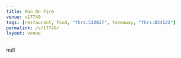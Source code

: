 ```yaml
---
title: Man On Fire
venue: v17740
tags: [restaurant, food, "fhrs:522827", takeaway, "fhrs:834122"]
permalink: /v/17740/
layout: venue
---
```

null